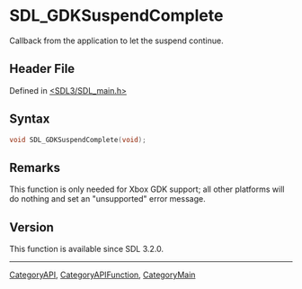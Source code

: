 # SDL_GDKSuspendComplete

Callback from the application to let the suspend continue.

## Header File

Defined in [<SDL3/SDL_main.h>](https://github.com/libsdl-org/SDL/blob/main/include/SDL3/SDL_main.h)

## Syntax

```c
void SDL_GDKSuspendComplete(void);
```

## Remarks

This function is only needed for Xbox GDK support; all other platforms will
do nothing and set an "unsupported" error message.

## Version

This function is available since SDL 3.2.0.





----
[CategoryAPI](CategoryAPI), [CategoryAPIFunction](CategoryAPIFunction), [CategoryMain](CategoryMain)


